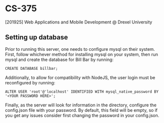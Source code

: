 # CS-375
[201925] Web Applications and Mobile Development @ Drexel University

## Setting up database

Prior to running this server, one needs to configure mysql on their system.
First, follow whichever method for installing mysql on your system,
then run mysql and create the database for Bill Bar by running:

``
CREATE DATABASE billbar;
``

Additionally, to allow for compatibility with NodeJS, the user login
must be reconfigured by running:

``
ALTER USER 'root'@'localhost' IDENTIFIED WITH mysql_native_password BY '<YOUR PASSWORD HERE>';
``

Finally, as the server will look for information in the directory, configure
the config.json file with your password. By default, this field will be empty,
so if you get any issues consider first changing the password in your config.json.
